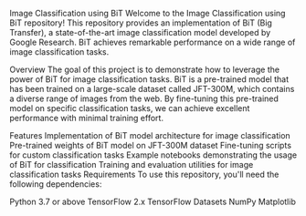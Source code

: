 Image Classification using BiT
Welcome to the Image Classification using BiT repository! This repository provides an implementation of BiT (Big Transfer), a state-of-the-art image classification model developed by Google Research. BiT achieves remarkable performance on a wide range of image classification tasks.

Overview
The goal of this project is to demonstrate how to leverage the power of BiT for image classification tasks. BiT is a pre-trained model that has been trained on a large-scale dataset called JFT-300M, which contains a diverse range of images from the web. By fine-tuning this pre-trained model on specific classification tasks, we can achieve excellent performance with minimal training effort.

Features
Implementation of BiT model architecture for image classification
Pre-trained weights of BiT model on JFT-300M dataset
Fine-tuning scripts for custom classification tasks
Example notebooks demonstrating the usage of BiT for classification
Training and evaluation utilities for image classification tasks
Requirements
To use this repository, you'll need the following dependencies:

Python 3.7 or above
TensorFlow 2.x
TensorFlow Datasets
NumPy
Matplotlib
